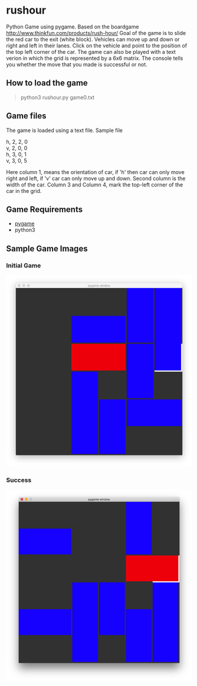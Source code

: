 # rushour
Python Game using pygame. Based on the boardgame http://www.thinkfun.com/products/rush-hour/
Goal of the game is to slide the red car to the exit (white block). Vehicles can move up and down or right and left in their lanes. Click on the vehicle and point to the position of the top left corner of the car. The game can also be played with a text verion in which the grid is represented by a 6x6 matrix. The console tells you whether the move that you made is successful or not. 

## How to load the game
>python3 rushour.py game0.txt

## Game files
The game is loaded using a text file. Sample file

h, 2, 2, 0 <br>
v, 2, 0, 0 <br>
h, 3, 0, 1 <br>
v, 3, 0, 5

Here column 1, means the orientation of car, if 'h' then car can only move right and left, if 'v' car can only move up and down. Second column is the width of the car. Column 3 and Column 4, mark the top-left corner of the car in the grid.

## Game Requirements
* [pygame](https://www.pygame.org/)
* python3

## Sample Game Images

### Initial Game
![Initial Game Image](/images/initial.png)

### Success
![Success Image](/images/success.png)

